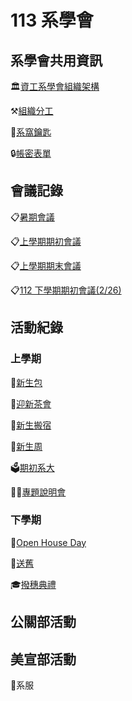 # 113 系學會

## 系學會共用資訊

🏛️[資工系學會組織架構](系學會共用資訊/資工系學會組織架構.md)

⚒️[組織分工](系學會共用資訊/組織分工.md)

🔑[系窩鑰匙](系學會共用資訊/系窩鑰匙.md)

🔒[帳密表單](https://www.notion.so/7c0fec08f92b4722b76837d0412792d4?pvs=21)

## 會議記錄

📋[暑期會議](https://www.notion.so/d5f5c1e633d64b1cae8eaacd36a8558d?pvs=21)

📋[上學期期初會議](https://hackmd.io/Bsm_gCfFQG64wzjAFhQHbg)

📋[上學期期末會議](https://hackmd.io/DKelIs9XScKwCSkcfJbshg)

📋[112 下學期期初會議(2/26)](https://www.notion.so/112-2-26-dfbf594cd99f4987bc65597834827fbc?pvs=21)

## 活動紀錄

### 上學期

🍼[新生包](https://hackmd.io/@5ood/SJK3hw35C)

🍵[迎新茶會](https://www.notion.so/78f1cde00604402687cbbf0be6a31e2a?pvs=21)

💪[新生搬宿](https://hackmd.io/@5ood/H1oC9locC)

🤱[新生周](https://hackmd.io/@5ood/HkKJRv29A)

🗳️[期初系大](https://hackmd.io/@5ood/HJ5rGdn9R)

🧑‍🏫[專題說明會](https://hackmd.io/@5ood/SyJhdwSlke)

### 下學期

🏫[Open House Day](https://www.notion.so/Open-House-Day-aa5aa65847cb4b5cb9c1ddfe1ae57350?pvs=21)

🧓[送舊](https://www.notion.so/bf2d08aa8a96437aaccfa4d2d807604c?pvs=21)

🎓[撥穗典禮](https://www.notion.so/abbcf2b5c24a40f287f362f6fa74533f?pvs=21)

## 公關部活動

## 美宣部活動

👚系服
